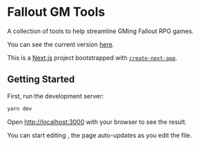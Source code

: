 # Fallout GM Tools

A collection of tools to help streamline GMing Fallout RPG games.

You can see the current version [here](https://fallout-gm-tools.vercel.app/).

This is a [Next.js](https://nextjs.org/) project bootstrapped with [`create-next-app`](https://github.com/vercel/next.js/tree/canary/packages/create-next-app).

## Getting Started

First, run the development server:

```bash
yarn dev
```

Open [http://localhost:3000](http://localhost:3000) with your browser to see the result.

You can start editing , the page auto-updates as you edit the file.
